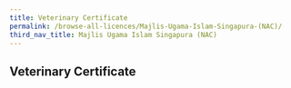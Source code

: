 ```yaml
---
title: Veterinary Certificate
permalink: /browse-all-licences/Majlis-Ugama-Islam-Singapura-(NAC)/
third_nav_title: Majlis Ugama Islam Singapura (NAC)
---
```

## Veterinary Certificate

